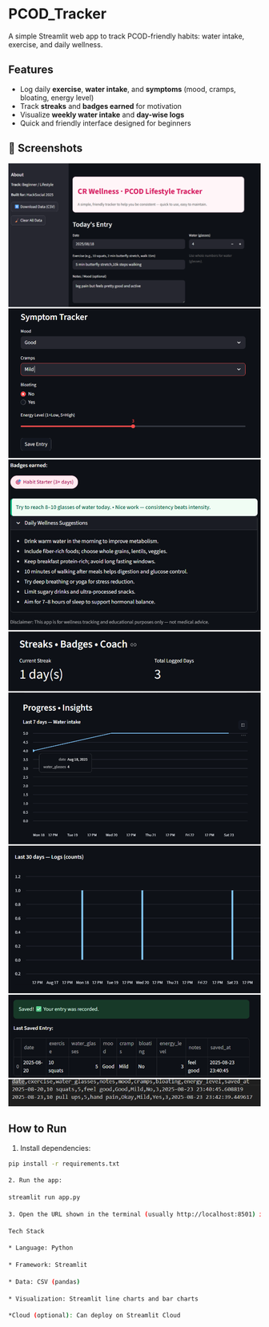 # PCOD_Tracker

A simple Streamlit web app to track PCOD-friendly habits: water intake, exercise, and daily wellness.

## Features

- Log daily **exercise**, **water intake**, and **symptoms** (mood, cramps, bloating, energy level)
- Track **streaks** and **badges earned** for motivation
- Visualize **weekly water intake** and **day-wise logs**
- Quick and friendly interface designed for beginners

## 📸 Screenshots

![Dashboard](images/dashboard.png "Main Dashboard showing daily entries")
![Symptom Tracker](images/Symptomstracker.png "Daily symptom tracker form")
![Badges Earned](images/badges.png "Achievements and badges earned")
![Streaks](images/streaks.png "Current streaks and total logged days")
![Water Intake](images/progress_water_intake.png "Last 7 days water intake chart")
![Day Logs](images/Day_logs_count.png "Day-wise log counts for the last 30 days")
![Saved Entry](images/saved_last_entry.png "Example of a saved entry with notes and mood")
![Saved Data](images/csv_data.png "Example of saved data in CSV")

## How to Run

1. Install dependencies:

```bash
pip install -r requirements.txt

2. Run the app:

streamlit run app.py

3. Open the URL shown in the terminal (usually http://localhost:8501) in your browser.

Tech Stack

* Language: Python

* Framework: Streamlit

* Data: CSV (pandas)

* Visualization: Streamlit line charts and bar charts

*Cloud (optional): Can deploy on Streamlit Cloud
